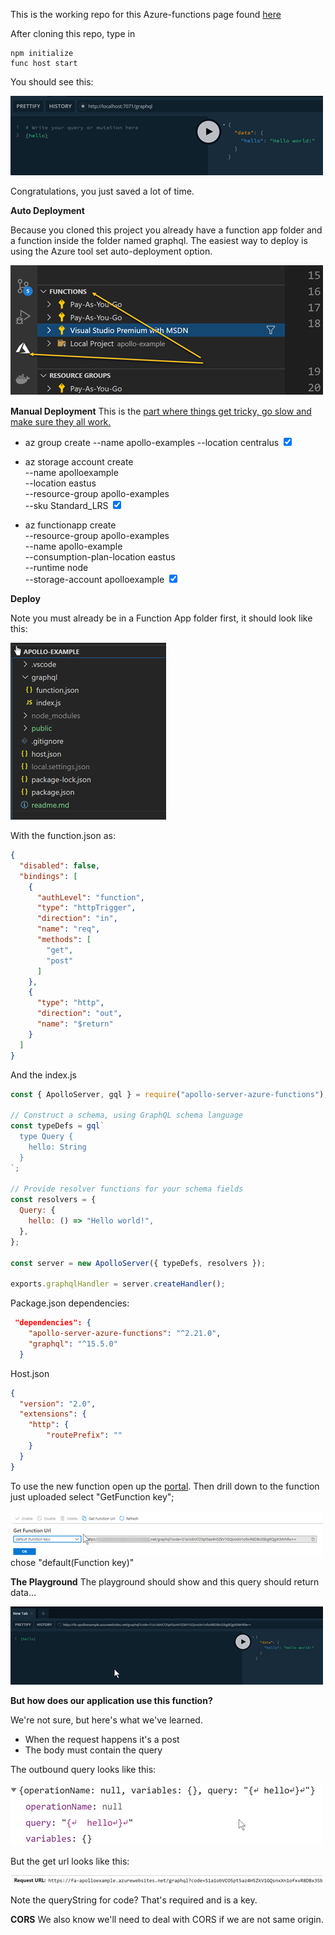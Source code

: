 This is the working repo for this Azure-functions page found [here](https://www.apollographql.com/docs/apollo-server/deployment/azure-functions/)

After cloning this repo, type in 

```
npm initialize
func host start
```
 
You should see this:

![](public/funchoststart.png)


Congratulations, you just saved a lot of time.


**Auto Deployment**

Because you cloned this project you already have a function app folder and a function inside the folder named graphql. The easiest way to deploy is using the Azure tool set auto-deployment option.

![](public/azuretools.png)

**Manual Deployment**
This is the [part where things get tricky, go slow and make sure they all work.](https://www.apollographql.com/docs/apollo-server/deployment/azure-functions/#setting-up-resources-in-azure-for-deployment) 


- az group create --name apollo-examples --location centralus   <input type="checkbox" checked />

- az storage account create \
    --name apolloexample \
    --location eastus \
    --resource-group apollo-examples \
    --sku Standard_LRS <input type="checkbox" checked /> 
  
- az functionapp create \
    --resource-group apollo-examples \
    --name apollo-example \
    --consumption-plan-location eastus \
    --runtime node \
    --storage-account apolloexample <input type="checkbox" checked /> 


**Deploy**

Note you must already be in a Function App folder first, it should look like this:

![](public/functionappfolder.png)

With the function.json as:
```json
{
  "disabled": false,
  "bindings": [
    {
      "authLevel": "function",
      "type": "httpTrigger",
      "direction": "in",
      "name": "req",
      "methods": [
        "get",
        "post"
      ]
    },
    {
      "type": "http",
      "direction": "out",
      "name": "$return"
    }
  ]
}
```

And the index.js
```jsx
const { ApolloServer, gql } = require("apollo-server-azure-functions");

// Construct a schema, using GraphQL schema language
const typeDefs = gql`
  type Query {
    hello: String
  }
`;

// Provide resolver functions for your schema fields
const resolvers = {
  Query: {
    hello: () => "Hello world!",
  },
};

const server = new ApolloServer({ typeDefs, resolvers });

exports.graphqlHandler = server.createHandler();

```

Package.json dependencies:

```json
 "dependencies": {
    "apollo-server-azure-functions": "^2.21.0",
    "graphql": "^15.5.0"
  }
```

Host.json
```json
{
  "version": "2.0",
  "extensions": {
    "http": {
        "routePrefix": ""
    }
  }
}
```
To use the new function open up the [portal](https://portal.zaure.com).
Then drill down to the function just uploaded select "GetFunction key";

![](public/cloudtest.png) chose "default(Function key)"

**The Playground**
The playground should show and this query should return data...

![](public/playground.png)

**But how does our application use this function?**

We're not sure, but here's what we've learned.

- When the request happens it's a post
- The body must contain the query

The outbound query looks like this:

![](public/outboundquery.png)

But the get url looks like this:

![](public/geturl.png)

Note the queryString for code? That's required and is a key.

**CORS**
We also know we'll need to deal with CORS if we are not same origin.

 

 